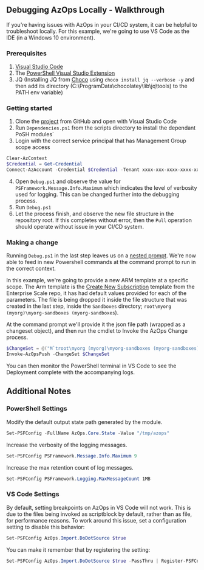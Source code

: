 ## Debugging AzOps Locally - Walkthrough

If you're having issues with AzOps in your CI/CD system, it can be helpful to troubleshoot locally. For this example, we're going to use VS Code as the IDE (in a Windows 10 environment).

### Prerequisites

1. [Visual Studio Code](https://code.visualstudio.com/)
1. The [PowerShell Visual Studio Extension](https://marketplace.visualstudio.com/items?itemName=ms-vscode.PowerShell)
1. JQ (Installing JQ from [Choco](https://community.chocolatey.org/packages/jq) using `choco install jq --verbose -y` and then add its directory (C:\ProgramData\chocolatey\lib\jq\tools) to the PATH env variable)

### Getting started

1. Clone the [project](https://github.com/Azure/AzOps) from GitHub and open with Visual Studio Code
1. Run `Dependencies.ps1` from the scripts directory to install the dependant PoSH modules`
1. Login with the correct service principal that has Management Group scope access

```powershell
Clear-AzContext
$Credential = Get-Credential
Connect-AzAccount -Credential $Credential -Tenant xxxx-xxx-xxxx-xxxx-xxx -ServicePrincipal
```

4. Open `Debug.ps1` and observe the value for `PSFramework.Message.Info.Maximum` which indicates the level of verbosity used for logging.  This can be changed further into the debugging process.
1. Run `Debug.ps1`
1. Let the process finish, and observe the new file structure in the repository root.  If this completes without error, then the `Pull` operation should operate without issue in your CI/CD system.

### Making a change

Running `Debug.ps1` in the last step leaves us on a [nested prompt](https://docs.microsoft.com/en-us/dotnet/api/system.management.automation.host.pshost.enternestedprompt). We're now able to feed in new Powershell commands at the command prompt to run in the correct context.

In this example, we're going to provide a new ARM template at a specific scope. The Arm template is the [Create New Subscription](https://github.com/Azure/Enterprise-Scale/blob/main/examples/landing-zones/empty-subscription/emptySubscription.json)
 template from the Enterprise Scale repo, it has had default values provided for each of the parameters. The file is being dropped it inside the file structure that was created in the last step, inside the `Sandboxes` directory; `root\myorg (myorg)\myorg-sandboxes (myorg-sandboxes`).

At the command prompt we'll provide it the json file path (wrapped as a changeset object), and then run the cmdlet to Invoke the AzOps Change process.

```powershell
$ChangeSet = @("M`troot\myorg (myorg)\myorg-sandboxes (myorg-sandboxes)\new-subscription.json")
Invoke-AzOpsPush -ChangeSet $ChangeSet
```

You can then monitor the PowerShell terminal in VS Code to see the Deployment complete with the accompanying logs.

## Additional Notes

### PowerShell Settings

Modify the default output state path generated by the module.

```powershell
Set-PSFConfig -FullName AzOps.Core.State -Value "/tmp/azops"
```

Increase the verbosity of the logging messages.

```powershell
Set-PSFConfig PSFramework.Message.Info.Maximum 9
```

Increase the max retention count of log messages.

```powershell
Set-PSFConfig PSFramework.Logging.MaxMessageCount 1MB
```

### VS Code Settings

By default, setting breakpoints on AzOps in VS Code will not work.
This is due to the files being invoked as scriptblock by default, rather than as file, for performance reasons.
To work around this issue, set a configuration setting to disable this behavior:

```powershell
Set-PSFConfig AzOps.Import.DoDotSource $true
```

You can make it remember that by registering the setting:

```powershell
Set-PSFConfig AzOps.Import.DoDotSource $true -PassThru | Register-PSFConfig
```
